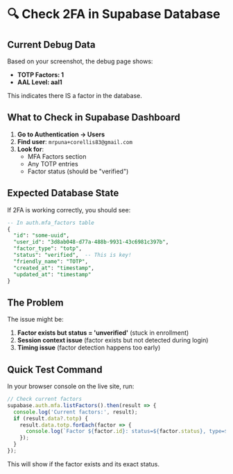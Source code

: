 # 🔍 Check 2FA in Supabase Database

## Current Debug Data
Based on your screenshot, the debug page shows:
- **TOTP Factors: 1** 
- **AAL Level: aal1**

This indicates there IS a factor in the database.

## What to Check in Supabase Dashboard

1. **Go to Authentication → Users**
2. **Find user**: `mrpuna+corellis83@gmail.com`
3. **Look for**:
   - MFA Factors section
   - Any TOTP entries
   - Factor status (should be "verified")

## Expected Database State

If 2FA is working correctly, you should see:

```sql
-- In auth.mfa_factors table
{
  "id": "some-uuid",
  "user_id": "3d8ab048-d77a-488b-9931-43c6981c397b",
  "factor_type": "totp",
  "status": "verified",  -- This is key!
  "friendly_name": "TOTP",
  "created_at": "timestamp",
  "updated_at": "timestamp"
}
```

## The Problem

The issue might be:
1. **Factor exists but status = 'unverified'** (stuck in enrollment)
2. **Session context issue** (factor exists but not detected during login)
3. **Timing issue** (factor detection happens too early)

## Quick Test Command

In your browser console on the live site, run:
```javascript
// Check current factors
supabase.auth.mfa.listFactors().then(result => {
  console.log('Current factors:', result);
  if (result.data?.totp) {
    result.data.totp.forEach(factor => {
      console.log(`Factor ${factor.id}: status=${factor.status}, type=${factor.factor_type}`);
    });
  }
});
```

This will show if the factor exists and its exact status.